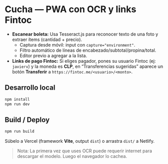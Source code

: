 # Cucha — PWA con OCR y links Fintoc

- **Escanear boleta:** Usa Tesseract.js para reconocer texto de una foto y extraer ítems (cantidad + precio). 
  - Captura desde móvil: input con `capture="environment"`.
  - Filtro automático de líneas de encabezado/subtotal/propina/total.
  - Editor previo a agregar a la lista.
- **Links de pago Fintoc:** Si eliges pagador, pones su usuario Fintoc (ej: `javierv`) y la moneda es **CLP**, en “Transferencias sugeridas” aparece un botón **Transferir** a `https://fintoc.me/<usuario>/<monto>`.

## Desarrollo local
```bash
npm install
npm run dev
```

## Build / Deploy
```bash
npm run build
```
Súbelo a Vercel (framework **Vite**, output `dist`) o arrastra `dist/` a Netlify.

> Nota: La primera vez que uses OCR puede requerir internet para descargar el modelo. Luego el navegador lo cachea.
